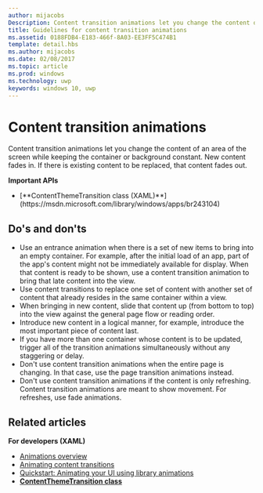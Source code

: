 ---author: mijacobsDescription: Content transition animations let you change the content of an area of the screen while keeping the container or background constant. New content fades in. If there is existing content to be replaced, that content fades out.title: Guidelines for content transition animationsms.assetid: 0188FDB4-E183-466f-8A03-EE3FF5C474B1template: detail.hbsms.author: mijacobsms.date: 02/08/2017ms.topic: articlems.prod: windowsms.technology: uwpkeywords: windows 10, uwp---# Content transition animations<link rel="stylesheet" href="https://az835927.vo.msecnd.net/sites/uwp/Resources/css/custom.css">Content transition animations let you change the content of an area of the screen while keeping the container or background constant. New content fades in. If there is existing content to be replaced, that content fades out.<div class="important-apis" ><b>Important APIs</b><br/><ul><li>[**ContentThemeTransition class (XAML)**](https://msdn.microsoft.com/library/windows/apps/br243104)</li></ul></div>## Do's and don'ts-   Use an entrance animation when there is a set of new items to bring into an empty container. For example, after the initial load of an app, part of the app's content might not be immediately available for display. When that content is ready to be shown, use a content transition animation to bring that late content into the view.-   Use content transitions to replace one set of content with another set of content that already resides in the same container within a view.-   When bringing in new content, slide that content up (from bottom to top) into the view against the general page flow or reading order.-   Introduce new content in a logical manner, for example, introduce the most important piece of content last.-   If you have more than one container whose content is to be updated, trigger all of the transition animations simultaneously without any staggering or delay.-   Don't use content transition animations when the entire page is changing. In that case, use the page transition animations instead.-   Don't use content transition animations if the content is only refreshing. Content transition animations are meant to show movement. For refreshes, use fade animations.## Related articles**For developers (XAML)*** [Animations overview](https://msdn.microsoft.com/library/windows/apps/mt187350)* [Animating content transitions](https://msdn.microsoft.com/library/windows/apps/xaml/jj649426)* [Quickstart: Animating your UI using library animations](https://msdn.microsoft.com/library/windows/apps/xaml/hh452703)* [**ContentThemeTransition class**](https://msdn.microsoft.com/library/windows/apps/br243104)  